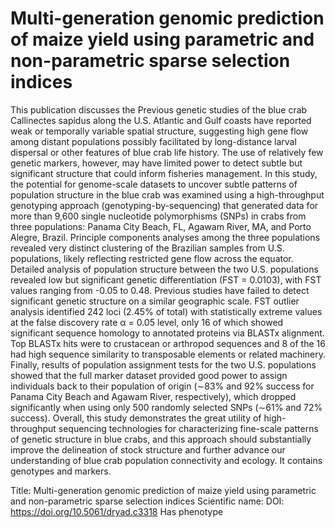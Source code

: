 # Multi-generation genomic prediction of maize yield using parametric and non-parametric sparse selection indices

This publication discusses the Previous genetic studies of the blue crab Callinectes sapidus along the U.S. Atlantic and Gulf coasts have reported weak or temporally variable spatial structure, suggesting high gene flow among distant populations possibly facilitated by long-distance larval dispersal or other features of blue crab life history. The use of relatively few genetic markers, however, may have limited power to detect subtle but significant structure that could inform fisheries management. In this study, the potential for genome-scale datasets to uncover subtle patterns of population structure in the blue crab was examined using a high-throughput genotyping approach (genotyping-by-sequencing) that generated data for more than 9,600 single nucleotide polymorphisms (SNPs) in crabs from three populations: Panama City Beach, FL, Agawam River, MA, and Porto Alegre, Brazil. Principle components analyses among the three populations revealed very distinct clustering of the Brazilian samples from U.S. populations, likely reflecting restricted gene flow across the equator. Detailed analysis of population structure between the two U.S. populations revealed low but significant genetic differentiation (FST = 0.0103), with FST values ranging from -0.05 to 0.48. Previous studies have failed to detect significant genetic structure on a similar geographic scale. FST outlier analysis identified 242 loci (2.45% of total) with statistically extreme values at the false discovery rate α = 0.05 level, only 16 of which showed significant sequence homology to annotated proteins via BLASTx alignment. Top BLASTx hits were to crustacean or arthropod sequences and 8 of the 16 had high sequence similarity to transposable elements or related machinery. Finally, results of population assignment tests for the two U.S. populations showed that the full marker dataset provided good power to assign individuals back to their population of origin (∼83% and 92% success for Panama City Beach and Agawam River, respectively), which dropped significantly when using only 500 randomly selected SNPs (∼61% and 72% success). Overall, this study demonstrates the great utility of high-throughput sequencing technologies for characterizing fine-scale patterns of genetic structure in blue crabs, and this approach should substantially improve the delineation of stock structure and further advance our understanding of blue crab population connectivity and ecology.
It contains  genotypes and  markers.

Title: Multi-generation genomic prediction of maize yield using parametric and non-parametric sparse selection indices
Scientific name: 
DOI: https://doi.org/10.5061/dryad.c3318
Has phenotype 

